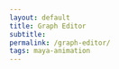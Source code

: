 ```yaml
---
layout: default
title: Graph Editor
subtitle:
permalink: /graph-editor/
tags: maya-animation
---
```



